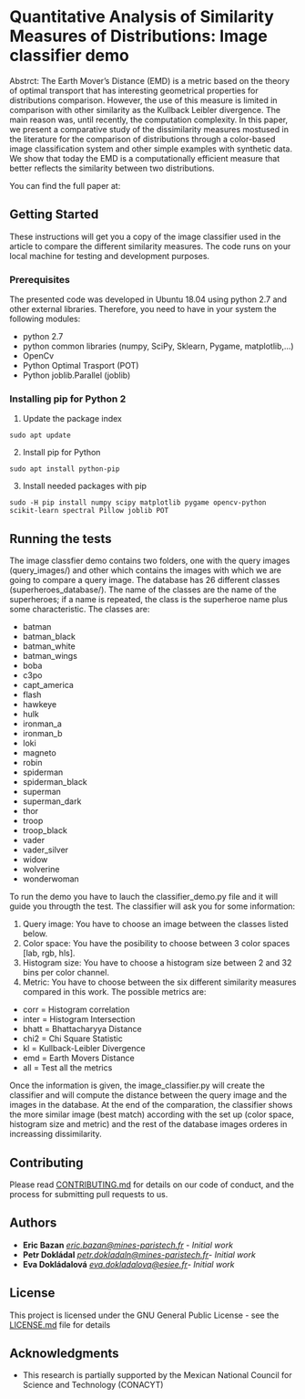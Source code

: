 # Quantitative Analysis of Similarity Measures of Distributions: Image classifier demo

Abstrct:
The Earth Mover’s Distance (EMD) is a metric based on the theory of optimal transport that has interesting geometrical properties for distributions comparison. However, the use of this measure is limited in comparison with other similarity as the Kullback Leibler divergence. The main reason was, until recently, the computation complexity. In this paper, we present a comparative study of the dissimilarity measures mostused in the literature for the comparison of distributions through a color-based image classification system and other simple examples with synthetic data. We show that today the EMD is a computationally efficient measure that better reflects the similarity between two distributions.

You can find the full paper at: 



## Getting Started

These instructions will get you a copy of the image classifier used in the article to compare the different similarity measures. The code runs on your local machine for testing and development purposes. 

### Prerequisites

The presented code was developed in Ubuntu 18.04 using python 2.7 and other external libraries. Therefore, you need to have in your system the following modules:

* python 2.7
* python common libraries (numpy, SciPy, Sklearn, Pygame, matplotlib,...)
* OpenCv
* Python Optimal Trasport (POT)
* Python joblib.Parallel (joblib)

### Installing pip for Python 2

1. Update the package index
```console
sudo apt update
```
2. Install pip for Python
```console
sudo apt install python-pip
```
3. Install needed packages with pip
```console
sudo -H pip install numpy scipy matplotlib pygame opencv-python scikit-learn spectral Pillow joblib POT
```

## Running the tests
The image classfier demo contains two folders, one with the query images (query_images/) and other  which contains the images with which we are going to compare a query image. The database has 26 different classes (superheroes_database/). The name of the classes are the name of the superheroes; if a name is repeated, the class is the superheroe name plus some characteristic. The classes are:

* batman 
* batman_black
* batman_white
* batman_wings
* boba
* c3po
* capt_america
* flash
* hawkeye
* hulk
* ironman_a
* ironman_b
* loki
* magneto
* robin
* spiderman
* spiderman_black
* superman
* superman_dark
* thor
* troop
* troop_black
* vader
* vader_silver
* widow
* wolverine
* wonderwoman
 
 To run the demo you have to lauch the classifier_demo.py file and it will guide you througth the test. The classifier will ask you for some information:
 
 1. Query image: You have to choose an image between the classes listed below.
 2. Color space: You have the posibility to choose between 3 color spaces [lab, rgb, hls].
 3. Histogram size: You have to choose a histogram size between 2 and 32 bins per color channel. 
 4. Metric: You have to choose between the six different similarity measures compared in this work. The possible metrics are: 
* corr = Histogram correlation
* inter = Histogram Intersection
* bhatt = Bhattacharyya Distance
* chi2 = Chi Square Statistic
* kl = Kullback-Leibler Divergence
* emd = Earth Movers Distance
* all = Test all the metrics

Once the information is given, the image_classifier.py will create the classifier and will compute the distance between the query image and the images in the database. At the end of the comparation, the classifier shows the more similar image (best match) according with the set up (color space, histogram size and metric) and the rest of the database images orderes in increassing dissimilarity.

## Contributing

Please read [CONTRIBUTING.md](CONTRIBUTING.md) for details on our code of conduct, and the process for submitting pull requests to us.

## Authors

* **Eric Bazan** *<eric.bazan@mines-paristech.fr>* - *Initial work*
* **Petr Dokládal** *<petr.dokladaln@mines-paristech.fr>*- *Initial work* 
* **Eva Dokládalová** *<eva.dokladalova@esiee.fr>*- *Initial work* 

## License

This project is licensed under the GNU General Public License - see the [LICENSE.md](LICENSE.md) file for details

## Acknowledgments

* This research is partially supported by the Mexican National Council for Science and Technology (CONACYT)

